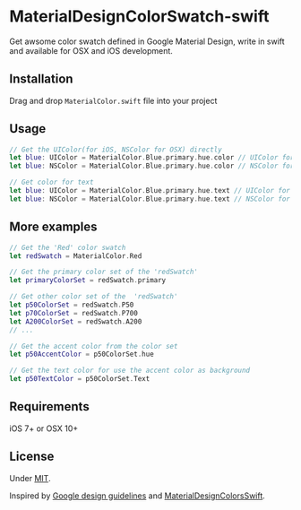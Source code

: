 # MaterialDesignColorSwatch-swift
Get awsome color swatch defined in Google Material Design, write in swift and available for OSX and iOS development.

## Installation
Drag and drop `MaterialColor.swift` file into your project

## Usage
```Swift
// Get the UIColor(for iOS, NSColor for OSX) directly
let blue: UIColor = MaterialColor.Blue.primary.hue.color // UIColor for iOS
let blue: NSColor = MaterialColor.Blue.primary.hue.color // NSColor for OSX

// Get color for text
let blue: UIColor = MaterialColor.Blue.primary.hue.text // UIColor for iOS
let blue: NSColor = MaterialColor.Blue.primary.hue.text // NSColor for OSX

```

## More examples
```Swift
// Get the 'Red' color swatch
let redSwatch = MaterialColor.Red

// Get the primary color set of the 'redSwatch'
let primaryColorSet = redSwatch.primary

// Get other color set of the  'redSwatch'
let p50ColorSet = redSwatch.P50
let p70ColorSet = redSwatch.P700
let A200ColorSet = redSwatch.A200
// ...

// Get the accent color from the color set
let p50AccentColor = p50ColorSet.hue

// Get the text color for use the accent color as background
let p50TextColor = p50ColorSet.Text
```

## Requirements
iOS 7+ or OSX 10+

## License
Under [MIT](http://thi.mit-license.org/).

Inspired by [Google design guidelines](http://www.google.com/design/spec/style/color.html) and [MaterialDesignColorsSwift](https://github.com/daktales/MaterialDesignColorsSwift).